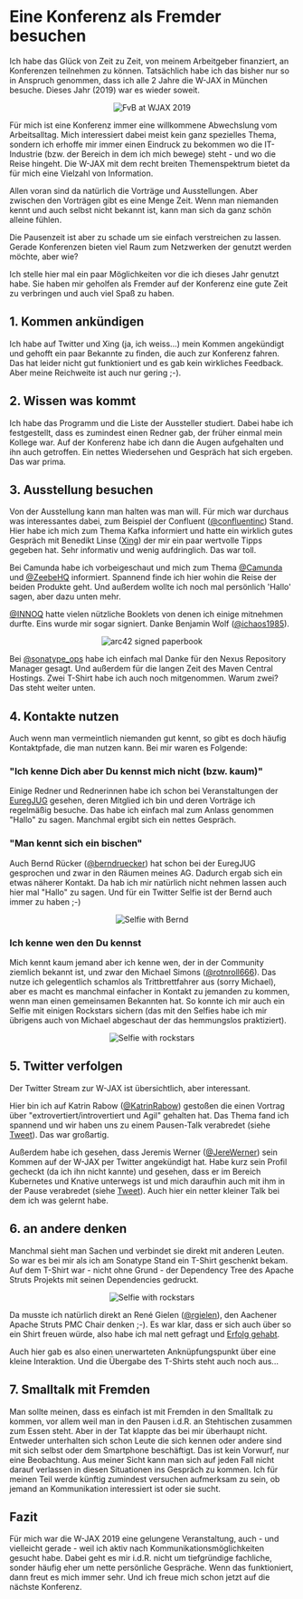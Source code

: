 # Eine Konferenz als Fremder besuchen

Ich habe das Glück von Zeit zu Zeit, von meinem Arbeitgeber finanziert, an Konferenzen teilnehmen zu können.
Tatsächlich habe ich das bisher nur so in Anspruch genommen, dass ich alle 2 Jahre die W-JAX in München besuche. Dieses Jahr (2019) war es wieder soweit.

<p align="middle"><img src="img/FvBAtWJax2019.jpg" alt="FvB at WJAX 2019"/></p>

Für mich ist eine Konferenz immer eine willkommene Abwechslung vom Arbeitsalltag.
Mich interessiert dabei meist kein ganz spezielles Thema, sondern ich erhoffe mir immer einen Eindruck zu bekommen wo die IT-Industrie (bzw. der Bereich in dem ich mich bewege) steht - und wo die Reise hingeht.
Die W-JAX mit dem recht breiten Themenspektrum bietet da für mich eine Vielzahl von Information.

Allen voran sind da natürlich die Vorträge und Ausstellungen. Aber zwischen den Vorträgen gibt es eine Menge Zeit. 
Wenn man niemanden kennt und auch selbst nicht bekannt ist, kann man sich da ganz schön alleine fühlen.

Die Pausenzeit ist aber zu schade um sie einfach verstreichen zu lassen.
Gerade Konferenzen bieten viel Raum zum Netzwerken der genutzt werden möchte, aber wie?

Ich stelle hier mal ein paar Möglichkeiten vor die ich dieses Jahr genutzt habe. 
Sie haben mir geholfen als Fremder auf der Konferenz eine gute Zeit zu verbringen und auch viel Spaß zu haben.

## 1. Kommen ankündigen

Ich habe auf Twitter und Xing (ja, ich weiss...) mein Kommen angekündigt und gehofft ein paar Bekannte zu finden, die auch zur Konferenz fahren.
Das hat leider nicht gut funktioniert und es gab kein wirkliches Feedback.
Aber meine Reichweite ist auch nur gering ;-).

## 2. Wissen was kommt

Ich habe das Programm und die Liste der Aussteller studiert.
Dabei habe ich festgestellt, dass es zumindest einen Redner gab, der früher einmal mein Kollege war.
Auf der Konferenz habe ich dann die Augen aufgehalten und ihn auch getroffen. 
Ein nettes Wiedersehen und Gespräch hat sich ergeben. Das war prima.

## 3. Ausstellung besuchen

Von der Ausstellung kann man halten was man will.
Für mich war durchaus was interessantes dabei, zum Beispiel der Confluent ([@confluentinc](https://twitter.com/confluentinc)) Stand.
Hier habe ich mich zum Thema Kafka informiert und hatte ein wirklich gutes Gespräch mit Benedikt Linse ([Xing](https://www.xing.com/profile/Benedikt_Linse)) der mir ein paar wertvolle Tipps gegeben hat.
Sehr informativ und wenig aufdringlich.
Das war toll.

Bei Camunda habe ich vorbeigeschaut und mich zum Thema [@Camunda](https://twitter.com/Camunda) und [@ZeebeHQ](https://twitter.com/ZeebeHQ) informiert. Spannend finde ich hier wohin die Reise der beiden Produkte geht.
Und außerdem wollte ich noch mal persönlich 'Hallo' sagen, aber dazu unten mehr.

[@INNOQ](https://twitter.com/INNOQ) hatte vielen nützliche Booklets von denen ich einige mitnehmen durfte.
Eins wurde mir sogar signiert.
Danke Benjamin Wolf ([@ichaos1985](https://twitter.com/ichaos1985)).

<p align="middle"><img src="img/arc42signiert.jpg" alt="arc42 signed paperbook"/></p>

Bei [@sonatype_ops](https://twitter.com/sonatype_ops) habe ich einfach mal Danke für den Nexus Repository Manager gesagt.
Und außerdem für die langen Zeit des Maven Central Hostings.
Zwei T-Shirt habe ich auch noch mitgenommen.
Warum zwei?
Das steht weiter unten.

## 4. Kontakte nutzen

Auch wenn man vermeintlich niemanden gut kennt, so gibt es doch häufig Kontaktpfade, die man nutzen kann. Bei mir waren es Folgende:

### "Ich kenne Dich aber Du kennst mich nicht (bzw. kaum)"

Einige Redner und Rednerinnen habe ich schon bei Veranstaltungen der [EuregJUG](http://euregjug.eu) gesehen, deren Mitglied ich bin und deren Vorträge ich regelmäßig besuche.
Das habe ich einfach mal zum Anlass genommen "Hallo" zu sagen. Manchmal ergibt sich ein nettes Gespräch.

### "Man kennt sich ein bischen"

Auch Bernd Rücker ([@berndruecker](https://twitter.com/berndruecker)) hat schon bei der EuregJUG gesprochen und zwar in den Räumen meines AG.
Dadurch ergab sich ein etwas näherer Kontakt. 
Da hab ich mir natürlich nicht nehmen lassen auch hier mal "Hallo" zu sagen. 
Und für ein Twitter Selfie ist der Bernd auch immer zu haben ;-)

<p align="middle"><img src="img/SelfieMitBernd.jpg" alt="Selfie with Bernd"/></p>


### Ich kenne wen den Du kennst

Mich kennt kaum jemand aber ich kenne wen, der in der Community ziemlich bekannt ist, und zwar den Michael Simons ([@rotnroll666](https://twitter.com/rotnroll666)).
Das nutze ich gelegentlich schamlos als Trittbrettfahrer aus (sorry Michael), aber es macht es manchmal einfacher in Kontakt zu jemanden zu kommen, wenn man einen gemeinsamen Bekannten hat.
So konnte ich mir auch ein Selfie mit einigen Rockstars sichern (das mit den Selfies habe ich mir übrigens auch von Michael abgeschaut der das hemmungslos praktiziert).

<p align="middle"><img src="img/SelfieMitRockstars.jpg" alt="Selfie with rockstars"/></p>

## 5. Twitter verfolgen

Der Twitter Stream zur W-JAX ist übersichtlich, aber interessant. 

Hier bin ich auf Katrin Rabow ([@KatrinRabow](https://twitter.com/KatrinRabow)) gestoßen die einen Vortrag über "extrovertiert/introvertiert und Agil" gehalten hat.
Das Thema fand ich spannend und wir haben uns zu einem Pausen-Talk verabredet (siehe [Tweet](https://twitter.com/FrVaBe/status/1191325639938363392)).
Das war großartig.

Außerdem habe ich gesehen, dass Jeremis Werner ([@JereWerner](https://twitter.com/JereWerner)) sein Kommen auf der W-JAX per Twitter angekündigt hat.
Habe kurz sein Profil gecheckt (da ich ihn nicht kannte) und gesehen, dass er im Bereich Kubernetes und Knative unterwegs ist und mich daraufhin auch mit ihm in der Pause verabredet (siehe [Tweet](https://twitter.com/FrVaBe/status/1191846146400018435)).
Auch hier ein netter kleiner Talk bei dem ich was gelernt habe.

## 6. an andere denken

Manchmal sieht man Sachen und verbindet sie direkt mit anderen Leuten.
So war es bei mir als ich am Sonatype Stand ein T-Shirt geschenkt bekam.
Auf dem T-Shirt war - nicht ohne Grund - der Dependency Tree des Apache Struts Projekts mit seinen Dependencies gedruckt.


<p align="middle"><img src="img/StrutsTShirt.jpg" alt="Selfie with rockstars"/></p>


Da musste ich natürlich direkt an René Gielen  ([@rgielen](https://twitter.com/rgielen)), den Aachener Apache Struts PMC Chair denken ;-).
Es war klar, dass er sich auch über so ein Shirt freuen würde, also habe ich mal nett gefragt und [Erfolg gehabt](https://twitter.com/FrVaBe/status/1192351242342850560).

Auch hier gab es also einen unerwarteten Anknüpfungspunkt über eine kleine Interaktion.
Und die Übergabe des T-Shirts steht auch noch aus...

## 7. Smalltalk mit Fremden

Man sollte meinen, dass es einfach ist mit Fremden in den Smalltalk zu kommen, vor allem weil man in den Pausen i.d.R. an Stehtischen zusammen zum Essen steht.
Aber in der Tat klappte das bei mir überhaupt nicht.
Entweder unterhalten sich schon Leute die sich kennen oder andere sind mit sich selbst oder dem Smartphone beschäftigt.
Das ist kein Vorwurf, nur eine Beobachtung.
Aus meiner Sicht kann man sich auf jeden Fall nicht darauf verlassen in diesen Situationen ins Gespräch zu kommen.
Ich für meinen Teil werde künftig zumindest versuchen aufmerksam zu sein, ob jemand an Kommunikation interessiert ist oder sie sucht.

## Fazit

Für mich war die W-JAX 2019 eine gelungene Veranstaltung, auch - und vielleicht gerade - weil ich aktiv nach Kommunikationsmöglichkeiten gesucht habe.
Dabei geht es mir i.d.R. nicht um tiefgründige fachliche, sonder häufig eher um nette persönliche Gespräche.
Wenn das funktioniert, dann freut es mich immer sehr.
Und ich freue mich schon jetzt auf die nächste Konferenz.
